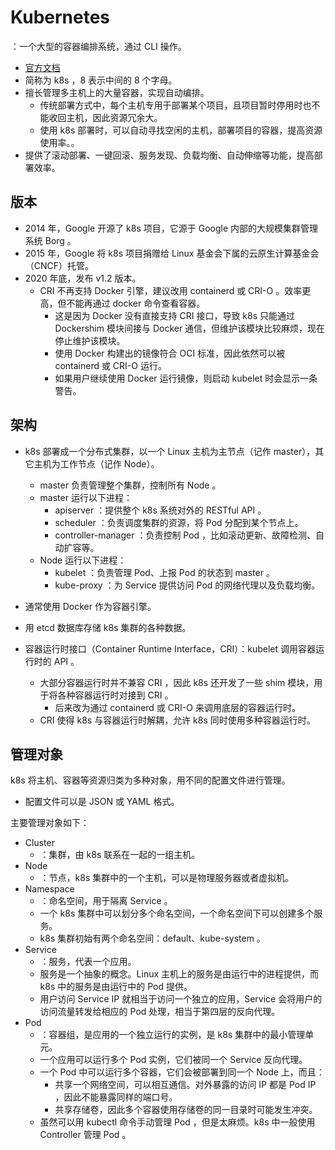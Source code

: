 # Kubernetes

：一个大型的容器编排系统，通过 CLI 操作。
- [官方文档](https://kubernetes.io/docs/concepts/)
- 简称为 k8s ，8 表示中间的 8 个字母。
- 擅长管理多主机上的大量容器，实现自动编排。
  - 传统部署方式中，每个主机专用于部署某个项目，且项目暂时停用时也不能收回主机，因此资源冗余大。
  - 使用 k8s 部署时，可以自动寻找空闲的主机，部署项目的容器，提高资源使用率。。
- 提供了滚动部署、一键回滚、服务发现、负载均衡、自动伸缩等功能，提高部署效率。

## 版本

- 2014 年，Google 开源了 k8s 项目，它源于 Google 内部的大规模集群管理系统 Borg 。
- 2015 年，Google 将 k8s 项目捐赠给 Linux 基金会下属的云原生计算基金会（CNCF）托管。
- 2020 年底，发布 v1.2 版本。
  - CRI 不再支持 Docker 引擎，建议改用 containerd 或 CRI-O 。效率更高，但不能再通过 docker 命令查看容器。
    - 这是因为 Docker 没有直接支持 CRI 接口，导致 k8s 只能通过 Dockershim 模块间接与 Docker 通信，但维护该模块比较麻烦，现在停止维护该模块。
    - 使用 Docker 构建出的镜像符合 OCI 标准，因此依然可以被 containerd 或 CRI-O 运行。
    - 如果用户继续使用 Docker 运行镜像，则启动 kubelet 时会显示一条警告。

## 架构

- k8s 部署成一个分布式集群，以一个 Linux 主机为主节点（记作 master），其它主机为工作节点（记作 Node）。
  - master 负责管理整个集群，控制所有 Node 。
  - master 运行以下进程：
    - apiserver ：提供整个 k8s 系统对外的 RESTful API 。
    - scheduler ：负责调度集群的资源，将 Pod 分配到某个节点上。
    - controller-manager ：负责控制 Pod ，比如滚动更新、故障检测、自动扩容等。
  - Node 运行以下进程：
    - kubelet ：负责管理 Pod、上报 Pod 的状态到 master 。
    - kube-proxy ：为 Service 提供访问 Pod 的网络代理以及负载均衡。
- 通常使用 Docker 作为容器引擎。
- 用 etcd 数据库存储 k8s 集群的各种数据。

- 容器运行时接口（Container Runtime Interface，CRI）：kubelet 调用容器运行时的 API 。
  - 大部分容器运行时并不兼容 CRI ，因此 k8s 还开发了一些 shim 模块，用于将各种容器运行时对接到 CRI 。
    - 后来改为通过 containerd 或 CRI-O 来调用底层的容器运行时。
  - CRI 使得 k8s 与容器运行时解耦，允许 k8s 同时使用多种容器运行时。

## 管理对象

k8s 将主机、容器等资源归类为多种对象，用不同的配置文件进行管理。
- 配置文件可以是 JSON 或 YAML 格式。

主要管理对象如下：
- Cluster
  - ：集群，由 k8s 联系在一起的一组主机。
- Node
  - ：节点，k8s 集群中的一个主机，可以是物理服务器或者虚拟机。
- Namespace
  - ：命名空间，用于隔离 Service 。
  - 一个 k8s 集群中可以划分多个命名空间，一个命名空间下可以创建多个服务。
  - k8s 集群初始有两个命名空间：default、kube-system 。
- Service
  - ：服务，代表一个应用。
  - 服务是一个抽象的概念。Linux 主机上的服务是由运行中的进程提供，而 k8s 中的服务是由运行中的 Pod 提供。
  - 用户访问 Service IP 就相当于访问一个独立的应用，Service 会将用户的访问流量转发给相应的 Pod 处理，相当于第四层的反向代理。
- Pod
  - ：容器组，是应用的一个独立运行的实例，是 k8s 集群中的最小管理单元。
  - 一个应用可以运行多个 Pod 实例，它们被同一个 Service 反向代理。
  - 一个 Pod 中可以运行多个容器，它们会被部署到同一个 Node 上，而且：
    - 共享一个网络空间，可以相互通信。对外暴露的访问 IP 都是 Pod IP ，因此不能暴露同样的端口号。
    - 共享存储卷，因此多个容器使用存储卷的同一目录时可能发生冲突。
  - 虽然可以用 kubectl 命令手动管理 Pod ，但是太麻烦。k8s 中一般使用 Controller 管理 Pod 。
